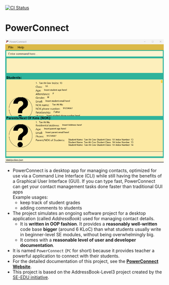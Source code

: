 [![CI Status](https://github.com/se-edu/addressbook-level3/workflows/Java%20CI/badge.svg)](https://github.com/AY2223S2-CS2103T-T09-1/tp/actions)
# PowerConnect
![Ui](docs/images/Ui.png)


* PowerConnect is a desktop app for managing contacts, optimized for use via a Command Line Interface (CLI) while still having the benefits of a Graphical User Interface (GUI). If you can type fast, PowerConnect can get your contact management tasks done faster than traditional GUI apps <br>
  Example usages:
  * keep track of student grades
  * adding comments to students
* The project simulates an ongoing software project for a desktop application (called _AddressBook_) used for managing contact details.
  * It is **written in OOP fashion**. It provides a **reasonably well-written** code base **bigger** (around 6 KLoC) than what students usually write in beginner-level SE modules, without being overwhelmingly big.
  * It comes with a **reasonable level of user and developer documentation**.
* It is named `PowerConnect` (`PC` for short) because it provides teacher a powerful application to connect with their students.
* For the detailed documentation of this project, see the **[PowerConnect Website](https://mrtwit99.github.io/PowerConnect/)**.
* This project is based on the AddressBook-Level3 project created by the [SE-EDU initiative](https://se-education.org).
